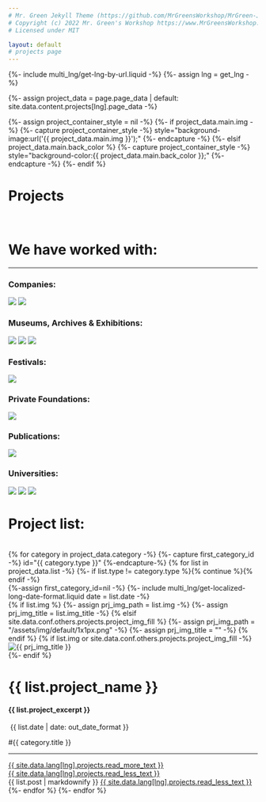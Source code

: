```yaml
---
# Mr. Green Jekyll Theme (https://github.com/MrGreensWorkshop/MrGreen-JekyllTheme)
# Copyright (c) 2022 Mr. Green's Workshop https://www.MrGreensWorkshop.com
# Licensed under MIT

layout: default
# projects page
---
```


{%- include multi_lng/get-lng-by-url.liquid -%}
{%- assign lng = get_lng -%}

{%- assign project_data = page.page_data | default: site.data.content.projects[lng].page_data -%}

{%- assign project_container_style = nil -%}
{%- if project_data.main.img -%}
{%- capture project_container_style -%} style="background-image:url('{{ project_data.main.img }}');" {%- endcapture -%}
{%- elsif project_data.main.back_color %}
{%- capture project_container_style -%} style="background-color:{{ project_data.main.back_color }};" {%- endcapture -%}
{%- endif %}

<div class="containertitle">
  <h1 id="titleAux">Projects</h1>
</div>
  <br>
<div class="projectsFormat">
  <h1 class="projectstitle">We have worked with:</h1>
  <hr>
<div class="companiesProjectsContainer">
    <div class="boxCompaniesPR">
    <h3 id="companiesTitle">Companies:</h3>
      <div class="projectsImagesContainer">
        <img id="marginTOP"  class="projectsImageWide" src="/assets/img/logos/lord logo.png">
        <img id="acciona" class="projectsImageWide" src="/assets/img/logos/accionacultura.png">
      </div>
    </div>
    <div class="boxCompaniesPR">
    <h3 id="musTitle">Museums, Archives & Exhibitions: </h3>
      <div class="projectsImagesContainerAux">
        <img class="projectsImageNarrow" id="riseRosaRage" src="/assets/img/logos/rise_rosa_rage.png">
        <img class="projectsImageNarrow" src="/assets/img/logos/ithra.png">
        <img class="projectsImageNarrow" src="/assets/img/logos/National.png">
      </div>
    </div>
  <div class="companiesProjectsContainer">
    <div class="boxCompaniesPR2">
    <h3 id="festivalsTitle">Festivals: </h3>
      <div class="projectsImagesContainer">
        <img id="marginTOP" class="projectsImageWide" src="/assets/img/logos/Cibra.png">
      </div>
    </div>
    <div class="boxCompaniesPR2">
    <h3 id="privateTitle">Private Foundations: </h3>
      <div class="projectsImagesContainer">
        <img id="marginTOP" class="projectsImageWide" src="/assets/img/logos/mainel.png">
      </div>
    </div>
    <div class="boxCompaniesPR2">
    <h3 id="publicationsTitle">Publications: </h3>
      <div class="projectsImagesContainer">
        <img class="projectsImageWide" src="/assets/img/logos/NuartJournal-logo-2021-stacked.png">
      </div>
    </div>
    <div class="boxCompaniesPR3">
     <h3 id="unvTitle">Universities:</h3>
      <div class="projectsImagesContainer">
        <img id="barreira" class="projectsImageWide" src="/assets/img/logos/barreira.png">
        <img class="projectsImageNarrow" id="unv" src="/assets/img/logos/Cambridge.png">
        <img class="projectsImageNarrow" id="unv" src="/assets/img/logos/UCL-Logo.jpg">
      </div>
    </div>

</div>
</div>
</div>
  <h1 class="projectstitle">Project list:</h1>
  <br>
{% for category in project_data.category -%}
  {%- capture first_category_id -%} id="{{ category.type }}" {%-endcapture-%}
  {% for list in project_data.list -%}
    {%- if list.type != category.type %}{% continue %}{% endif -%}
    <div class="multipurpose-container project-container" {{ first_category_id }}>
      {%-assign first_category_id=nil -%}
      {%- include multi_lng/get-localized-long-date-format.liquid date = list.date -%}
      <div class="row">
        {% if list.img %}
          {%- assign prj_img_path = list.img -%}
          {%- assign prj_img_title = list.img_title -%}
        {% elsif site.data.conf.others.projects.project_img_fill %}
          {%- assign prj_img_path = "/assets/img/default/1x1px.png" -%}
          {%- assign prj_img_title = "" -%}
        {% endif %}
        {% if list.img or site.data.conf.others.projects.project_img_fill -%}
        <div class="col-md-3 project-img">
          <img src="{{ prj_img_path }}" alt="{{ prj_img_title }}">
        </div>
        {%- endif %}
        <div class="col-md-9 project-header">
          <h1>{{ list.project_name }}</h1><h4>{{ list.project_excerpt }}</h4>
          <div class="meta-container">
            <p class="date"><i class="fa fa-calendar fa-fw" aria-hidden="true"></i>&nbsp;{{ list.date | date: out_date_format }}</p>
            <p class="category">#{{ category.title }}</p>
          </div>
          <hr>
          <a href="javascript:void(0);" class="read-more-less">
            <div class="read-more"><i class="fa fa-angle-double-down fa-fw" aria-hidden="true"></i>{{ site.data.lang[lng].projects.read_more_text }}</div>
            <div class="read-less"><i class="fa fa-angle-double-up fa-fw" aria-hidden="true"></i>{{ site.data.lang[lng].projects.read_less_text }}</div>
          </a>
        </div>
      </div>
      <div class="row">
        <div class="markdown-style">
          {{ list.post | markdownify }}
          <a href="javascript:void(0);" class="read-more-less">
            <i class="fa fa-angle-double-up fa-fw" aria-hidden="true"></i>{{ site.data.lang[lng].projects.read_less_text }}
          </a>
        </div>
      </div>
    </div>
  {%- endfor %}
{%- endfor %}
